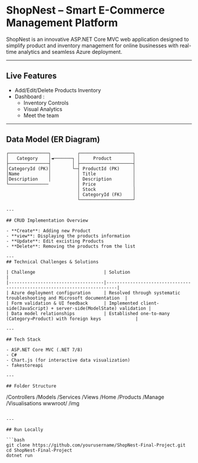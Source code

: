 # ShopNest – Smart E-Commerce Management Platform

ShopNest is an innovative ASP.NET Core MVC web application designed to simplify product and inventory management for online businesses with real-time analytics and seamless Azure deployment.

---

## Live Features

- Add/Edit/Delete Products Inventory
- Dashboard :  
  - Inventory Controls
  - Visual Analytics
  - Meet the team

---

## Data Model (ER Diagram)

```plaintext
┌───────────────┐          ┌────────────────────┐
│   Category    │◄───────┐ │     Product        │
├───────────────┤        │ ├────────────────────┤
│CategoryId (PK)│        └─┤ ProductId (PK)     │
│Name           │          │ Title              │
│Description    │          │ Description        │
└───────────────           │ Price              │
                           │ Stock              │
                           │ CategoryId (FK)    │
                           └────────────────────┘

---

## CRUD Implementation Overview

- **Create**: Adding new Product
- **view**: Displaying the products information
- **Update**: Edit excisting Products
- **Delete**: Removing the products from the list

---
## Technical Challenges & Solutions

| Challenge                          | Solution                                                                 |
|------------------------------------|--------------------------------------------------------------------------|
| Azure deployment configuration     | Resolved through systematic troubleshooting and Microsoft documentation  |
| Form validation & UI feedback      | Implemented client-side(JavaScript) + server-side(ModelState) validation |
| Data model relationships           | Established one-to-many (Category→Product) with foreign keys             |

---

## Tech Stack

- ASP.NET Core MVC (.NET 7/8)
- C#
- Chart.js (for interactive data visualization)
- fakestoreapi

---

## Folder Structure

```
/Controllers
/Models
/Services
/Views
    /Home 
    /Products
    /Manage
    /Visualisations
wwwroot/
    /img
```

---

## Run Locally

```bash
git clone https://github.com/yourusername/ShopNest-Final-Project.git
cd ShopNest-Final-Project
dotnet run
```
